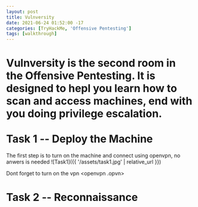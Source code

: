 ```yaml
---
layout: post
title: Vulnversity
date: 2021-06-24 01:52:00 -17
categories: [TryHackMe, 'Offensive Pentesting']
tags: [walkthrough]
---
```


Vulnversity is the second room in the Offensive Pentesting. It is designed to hepl you learn how to scan and access machines, end with you doing privilege escalation.\
\
Task 1 -- Deploy the Machine
============================
The first step is to turn on the machine and connect using openvpn, no anwers is needed
![Task1]({{ '/assets/task1.jpg' | relative_url }})

Dont forget to turn on the vpn
        <openvpn <VPNFILE>.opvn>

Task 2 -- Reconnaissance
========================